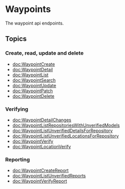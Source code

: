 #  Waypoints

The waypoint api endpoints.

## Topics

### Create, read, update and delete

- <doc:WaypointCreate>
- <doc:WaypointDetail>
- <doc:WaypointList>
- <doc:WaypointSearch>
- <doc:WaypointUpdate>
- <doc:WaypointPatch>
- <doc:WaypointDelete>

### Verifying

- <doc:WaypointDetailChanges>
- <doc:WaypointListRepositoriesWithUnverifiedModels>
- <doc:WaypointListUnverifiedDetailsForRepository>
- <doc:WaypointListUnverifiedLocationsForRepository>
- <doc:WaypointVerify>
- <doc:WaypointLocationVerify>

### Reporting

- <doc:WaypointCreateReport>
- <doc:WaypointListUnverifiedReports>
- <doc:WaypointVerifyReport>
